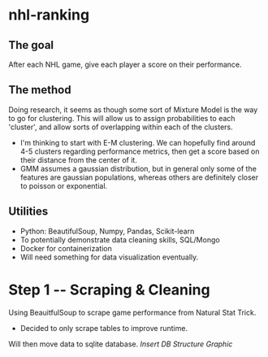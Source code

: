 # nhl-ranking

## The goal
After each NHL game, give each player a score on their performance.

## The method
Doing research, it seems as though some sort of Mixture Model is the way to go for clustering.
This will allow us to assign probabilities to each 'cluster', and allow sorts of overlapping within each of the clusters.
- I'm thinking to start with E-M clustering. We can hopefully find around 4-5 clusters regarding performance metrics, then get a score based on their distance from the center of it.
- GMM assumes a gaussian distribution, but in general only some of the features are gaussian populations, whereas others are definitely closer to poisson or exponential. 

## Utilities
- Python: BeautifulSoup, Numpy, Pandas, Scikit-learn
- To potentially demonstrate data cleaning skills, SQL/Mongo
- Docker for containerization
- Will need something for data visualization eventually.


# Step 1 -- Scraping & Cleaning
Using BeauitfulSoup to scrape game performance from Natural Stat Trick. 
- Decided to only scrape tables to improve runtime.

Will then move data to sqlite database. *Insert DB Structure Graphic*
